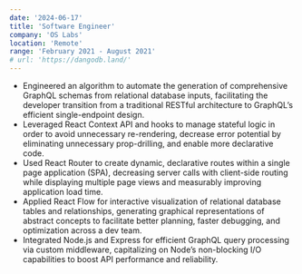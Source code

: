 ```yaml
---
date: '2024-06-17'
title: 'Software Engineer'
company: 'OS Labs'
location: 'Remote'
range: 'February 2021 - August 2021'
# url: 'https://dangodb.land/'
---
```


- Engineered an algorithm to automate the generation of comprehensive GraphQL schemas from relational database inputs, facilitating the developer transition from a traditional RESTful architecture to GraphQL’s efficient single-endpoint design.
- Leveraged React Context API and hooks to manage stateful logic in order to avoid unnecessary re-rendering, decrease error potential by eliminating unnecessary prop-drilling, and enable more declarative code.
- Used React Router to create dynamic, declarative routes within a single page application (SPA), decreasing server calls with client-side routing while displaying multiple page views and measurably improving application load time.
- Applied React Flow for interactive visualization of relational database tables and relationships, generating graphical representations of abstract concepts to facilitate better planning, faster debugging, and optimization across a dev team.
- Integrated Node.js and Express for efficient GraphQL query processing via custom middleware, capitalizing on Node’s non-blocking I/O capabilities to boost API performance and reliability.
